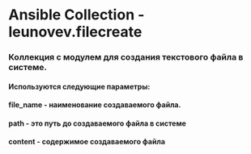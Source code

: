 # Ansible Collection - leunovev.filecreate

### Коллекция с модулем для создания текстового файла в системе.

#### Используются следующие параметры:

#### file_name - наименование создаваемого файла.

#### path - это путь до создаваемого файла в системе

#### content - содержимое создаваемого файла


